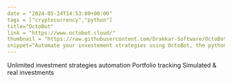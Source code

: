 ```yaml
---
date = "2024-05-24T14:53:00+00:00"
tags = ["cryptocurrency","python"]
title="OctoBot"
link = "https://www.octobot.cloud/"
thumbnail = "https://raw.githubusercontent.com/Drakkar-Software/OctoBot/assets/octobot_logo_300x300.png"
snippet="Automate your investement strategies using OctoBot, the python open source cryptocurrency trading robot."
---
```

Unlimited investment strategies automation
Portfolio tracking
Simulated & real investments
